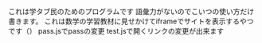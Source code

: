これは学タブ民のためのプログラムです
語彙力がないのでこいつの使い方だけ書きます。
これは数学の学習教材に見せかけてiframeでサイトを表示するやつです（）
pass.jsでpassの変更
test.jsで開くリンクの変更が出来ます
